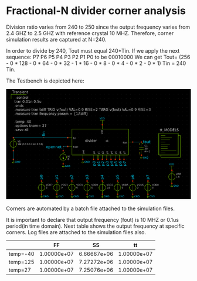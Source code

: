 # Fractional-N divider corner analysis

Division ratio varies from 240 to 250 since the output frequency varies from 2.4 GHZ to 2.5 GHZ with reference crystal 10 MHZ.
Therefore, corner simulation results are captured at N=240.


In order to divide by 240, Tout must equal 240*Tin. If we apply the next sequence: P7 P6 P5 P4 P3 P2 P1 P0
to be 00010000
We can get Tout= (256 - 0 * 128 - 0 * 64  - 0 * 32 - 1 * 16 - 0 * 8 - 0 * 4 - 0 * 2 - 0 * 1) Tin = 240 Tin.

The Testbench is depicted here:

![output signal](images/divider_tb.png)

Corners are automated by a batch file attached to the simulation files.


It is important to declare that output frequency (fout) is 10 MHZ or 0.1us period(in time domain).
Next table shows the output frequency at specific corners. Log files are attached to the simulation files also.

|            |  FF             |   SS          |    tt           |
|------------|-----------------|---------------|-----------------|
| temp=-40   |      1.00000e+07|   6.66667e+06 |      1.00000e+07|
|    temp=125|     1.00000e+07 |    7.27272e+06|      1.00000e+07|
|     temp=27|   1.00000e+07   |   7.25076e+06 |  1.00000e+07    |
